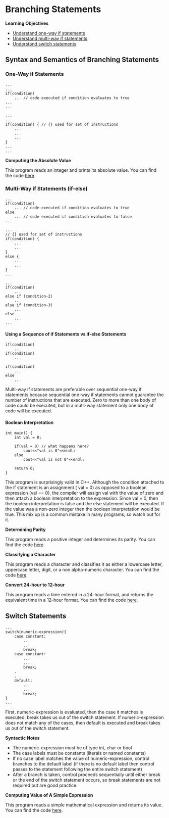# Branching Statements

**Learning Objectives**
* [Understand one-way if statements](#one-way-if-statements)
* [Understand multi-way if statements](#multi-way-if-statements-if-else)
* [Understand switch statements](#switch-statements)

## Syntax and Semantics of Branching Statements

### One-Way if Statements
    ...
    ...
    if(condition)
        ... // code executed if condition evaluates to true
    ...
    ...

    ...
    ...
    if(condition) { // {} used for set of instructions
        ...
        ...
        ...
    }
    ...
    ...

**Computing the Absolute Value**

This program reads an integer and prints its absolute value. You can find the code [here](https://github.com/saraaahh63/NYU-Tandon-Bridge-2021/blob/main/Week%203%20-%20Branching%20Statements/C%2B%2B%20Exercises/absolute%20value/main.cpp).

### Multi-Way if Statements (if-else)

    ...
    if(condition)
        ... // code executed if condition evaluates to true
    else 
        ... // code executed if condition evaluates to false
    ...

    ...
    // {} used for set of instructions
    if(condition) {
        ...
        ...
    }
    else {
        ...
        ...
    }
    ...

    ...
    if(condition)
        ...
    else if (condition-2)
        ... 
    else if (condition-3)
        ...
    else
        ...
    ...

#### Using a Sequence of if Statements vs if-else Statements

    if(condition)
        ...
    if(condition)
        ...

    if(condition)
        ...
    else
        ...

Multi-way if statements are preferable over sequential one-way if statements because sequential one-way if statements cannot guarantee the number of instructions that are executed. Zero to more than one body of code could be executed, but in a mutli-way statement only one body of code will be executed.

#### Boolean Interpretation

    int main() {
        int val = 0;

        if(val = 0) // what happens here?
            cout<<"val is 0"<<endl;
        else
            cout<<"val is not 0"<<endl;
        
        return 0;
    }

This program is surprisingly valid in C++. Although the condition attached to the if statement is an assignment ( val = 0) as opposed to a boolean expression (val == 0), the compiler will assign val with the value of zero and then attach a boolean interpretation to the expression. Since val = 0, then the boolean interpretation is false and the else statement will be executed. If the value was a non-zero integer then the boolean interpretation would be true. This mix up is a common mistake in many programs, so watch out for it.

**Determining Parity**

This program reads a positive integer and determines its parity. You can find the code [here](https://github.com/saraaahh63/NYU-Tandon-Bridge-2021/blob/main/Week%203%20-%20Branching%20Statements/C%2B%2B%20Exercises/parity/main.cpp).

**Classifying a Character**

This program reads a character and classifies it as either a lowercase letter, uppercase letter, digit, or a non alpha-numeric character. You can find the code [here](https://github.com/saraaahh63/NYU-Tandon-Bridge-2021/blob/main/Week%203%20-%20Branching%20Statements/C%2B%2B%20Exercises/classify/main.cpp).

**Convert 24-hour to 12-hour**

This program reads a time entered in a 24-hour format, and returns the equivalent time in a 12-hour format. You can find the code [here](https://github.com/saraaahh63/NYU-Tandon-Bridge-2021/blob/main/Week%203%20-%20Branching%20Statements/C%2B%2B%20Exercises/24-12/main.cpp).

## Switch Statements

    ...
    switch(numeric-expression){
        case constant:
            ...
            ...
            break;
        case constant:
            ...
            ...
            break;
        .
        .
        default:
            ...
            ...
            break;
    }
    ...

First, numeric-expression is evaluated, then the case it matches is executed. break takes us out of the switch statement. If numeric-expression does not match any of the cases, then default is executed and break takes us out of the switch statement.

**Syntactic Notes**

* The numeric-expression must be of type int, char or bool
* The case labels must be constants (literals or named constants)
* If no case label matches the value of numeric-expression, control branches to the default label (if there is no default label then control passes to the statement following the entire switch statement)
* After a branch is taken, control proceeds sequentially until either break or the end of the switch statement occurs, so break statements are not required but are good practice.

**Computing Value of A Simple Expression**

This program reads a simple mathematical expression and returns its value. You can find the code [here](https://github.com/saraaahh63/NYU-Tandon-Bridge-2021/blob/main/Week%203%20-%20Branching%20Statements/C%2B%2B%20Exercises/simple%20expression/main.cpp).








